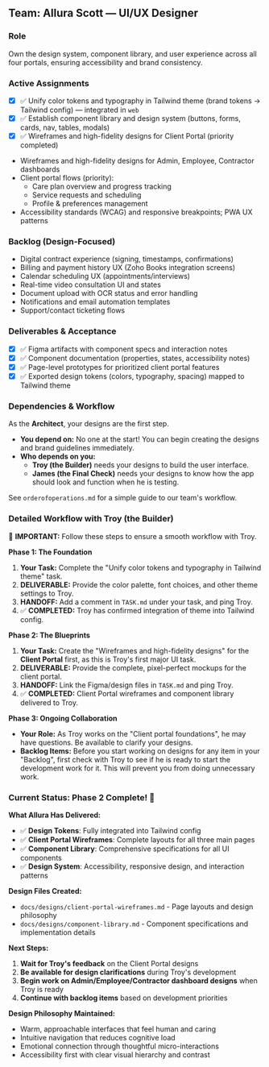 ## Team: Allura Scott — UI/UX Designer

### Role
Own the design system, component library, and user experience across all four portals, ensuring accessibility and brand consistency.

### Active Assignments
- [x] ✅ Unify color tokens and typography in Tailwind theme (brand tokens → Tailwind config) — integrated in `web`
- [x] ✅ Establish component library and design system (buttons, forms, cards, nav, tables, modals)
- [x] ✅ Wireframes and high-fidelity designs for Client Portal (priority completed)
- Wireframes and high-fidelity designs for Admin, Employee, Contractor dashboards
- Client portal flows (priority):
  - Care plan overview and progress tracking
  - Service requests and scheduling
  - Profile & preferences management
- Accessibility standards (WCAG) and responsive breakpoints; PWA UX patterns

### Backlog (Design-Focused)
- Digital contract experience (signing, timestamps, confirmations)
- Billing and payment history UX (Zoho Books integration screens)
- Calendar scheduling UX (appointments/interviews)
- Real-time video consultation UI and states
- Document upload with OCR status and error handling
- Notifications and email automation templates
- Support/contact ticketing flows

### Deliverables & Acceptance
- [x] ✅ Figma artifacts with component specs and interaction notes
- [x] ✅ Component documentation (properties, states, accessibility notes)
- [x] ✅ Page-level prototypes for prioritized client portal features
- [x] ✅ Exported design tokens (colors, typography, spacing) mapped to Tailwind theme

### Dependencies & Workflow

As the **Architect**, your designs are the first step.

*   **You depend on:** No one at the start! You can begin creating the designs and brand guidelines immediately.
*   **Who depends on you:**
    *   **Troy (the Builder)** needs your designs to build the user interface.
    *   **James (the Final Check)** needs your designs to know how the app should look and function when he is testing.

See `orderofoperations.md` for a simple guide to our team's workflow.

### Detailed Workflow with Troy (the Builder)

🔴 **IMPORTANT:** Follow these steps to ensure a smooth workflow with Troy.

**Phase 1: The Foundation**

1.  **Your Task:** Complete the "Unify color tokens and typography in Tailwind theme" task.
2.  **DELIVERABLE:** Provide the color palette, font choices, and other theme settings to Troy.
3.  **HANDOFF:** Add a comment in `TASK.md` under your task, and ping Troy.
4.  ✅ **COMPLETED:** Troy has confirmed integration of theme into Tailwind config.

**Phase 2: The Blueprints**

1.  **Your Task:** Create the "Wireframes and high-fidelity designs" for the **Client Portal** first, as this is Troy's first major UI task.
2.  **DELIVERABLE:** Provide the complete, pixel-perfect mockups for the client portal.
3.  **HANDOFF:** Link the Figma/design files in `TASK.md` and ping Troy.
4.  ✅ **COMPLETED:** Client Portal wireframes and component library delivered to Troy.

**Phase 3: Ongoing Collaboration**

*   **Your Role:** As Troy works on the "Client portal foundations", he may have questions. Be available to clarify your designs.
*   **Backlog Items:** Before you start working on designs for any item in your "Backlog", first check with Troy to see if he is ready to start the development work for it. This will prevent you from doing unnecessary work.

### Current Status: Phase 2 Complete! 🎨

**What Allura Has Delivered:**
- ✅ **Design Tokens**: Fully integrated into Tailwind config
- ✅ **Client Portal Wireframes**: Complete layouts for all three main pages
- ✅ **Component Library**: Comprehensive specifications for all UI components
- ✅ **Design System**: Accessibility, responsive design, and interaction patterns

**Design Files Created:**
- `docs/designs/client-portal-wireframes.md` - Page layouts and design philosophy
- `docs/designs/component-library.md` - Component specifications and implementation details

**Next Steps:**
1. **Wait for Troy's feedback** on the Client Portal designs
2. **Be available for design clarifications** during Troy's development
3. **Begin work on Admin/Employee/Contractor dashboard designs** when Troy is ready
4. **Continue with backlog items** based on development priorities

**Design Philosophy Maintained:**
- Warm, approachable interfaces that feel human and caring
- Intuitive navigation that reduces cognitive load
- Emotional connection through thoughtful micro-interactions
- Accessibility first with clear visual hierarchy and contrast


